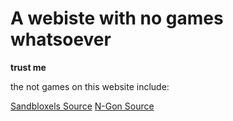# A webiste with no games whatsoever

**trust me**

the not games on this website include:

[Sandbloxels Source](https://github.com/R74nCom/sandboxels)
[N-Gon Source](https://github.com/landgreen/n-gon)
